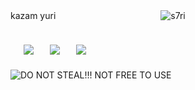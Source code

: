 kazam yuri　　　　　　　　　　　　<img src="https://komarev.com/ghpvc/?username=s7ri&label=swags&color=bc4475&style=flat" alt="s7ri" />

　[![](https://github.com/user-attachments/assets/61d90874-228b-404d-b493-e3a4b69e181a)](https://xe4ni.straw.page)
　[![](https://github.com/user-attachments/assets/27594cd5-4df7-4e9f-87d6-6914733e9d5c)](https://guns.lol/xe4ni)
　[![](https://github.com/user-attachments/assets/20ce38ae-6ff3-46b1-9d70-5501ecc51d56)](https://xe4ni.atabook.org)
 ---
 ![DO NOT STEAL!!! NOT FREE TO USE](https://github.com/user-attachments/assets/65148724-fd24-4f76-82d0-5ec88ad25baa)





 
















<!--
**s7ri/s7ri** is a ✨ _special_ ✨ repository because its `README.md` (this file) appears on your GitHub profile.

Here are some ideas to get you started:

- 🔭 I’m currently working on ...
- 🌱 I’m currently learning ...
- 👯 I’m looking to collaborate on ...
- 🤔 I’m looking for help with ...
- 💬 Ask me about ...
- 📫 How to reach me: ...
- 😄 Pronouns: ...
- ⚡ Fun fact: ...
-->

